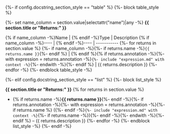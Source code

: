{%- if config.docstring_section_style == "table" %}
{%- block table_style %}

{%- set name_column = section.value|selectattr("name")|any -%}
**{{ section.title or "Returns:" }}**

{% if name_column -%}Name | {% endif -%}Type | Description
{% if name_column -%}---- | {% endif -%}---- | -----------
{%- for returns in section.value %}
{%- if name_column -%}{%- if returns.name -%}`{{ returns.name }}`{%- endif %} | {% endif %}{% if returns.annotation -%}{%- with expression = returns.annotation -%}`{%- include "expression.md" with context -%}`{%- endwith -%}{%- endif %} | {{ returns.description }}
{%- endfor -%}
{%- endblock table_style -%}

{%- elif config.docstring_section_style == "list" %}
{%- block list_style %}

**{{ section.title or "Returns:" }}**
{% for returns in section.value %}
- {% if returns.name -%}**{{ returns.name }}**{%- endif -%}{%- if returns.annotation -%}{%- with expression = returns.annotation -%}{%- if returns.name %} ({%- endif -%}`{%- include "expression.md" with context -%}`{%- if returns.name -%}){%- endif -%}{%- endwith -%}{%- endif %} – {{ returns.description }}
{%- endfor -%}
{%- endblock list_style -%}
{%- endif -%}